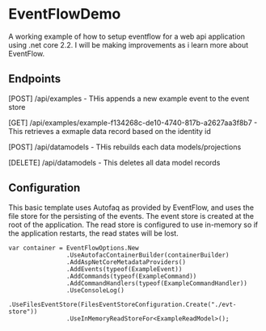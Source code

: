 # EventFlowDemo

A working example of how to setup eventflow for a web api application using .net core 2.2. I will be making improvements as i learn more about EventFlow.

## Endpoints 

[POST] /api/examples - THis appends a new example event to the event store

[GET]  /api/examples/example-f134268c-de10-4740-817b-a2627aa3f8b7 - This retrieves a exmaple data record based on the identity id

[POST] /api/datamodels - THis rebuilds each data models/projections

[DELETE] /api/datamodels - This deletes all data model records

## Configuration 

This basic template uses Autofaq as provided by EventFlow, and uses the file store for the persisting of the events. The event store is created at the root of the application. The read store is configured to use in-memory so if the application restarts, the read states will be lost.

```
var container = EventFlowOptions.New
                .UseAutofacContainerBuilder(containerBuilder)
                .AddAspNetCoreMetadataProviders()
                .AddEvents(typeof(ExampleEvent))
                .AddCommands(typeof(ExampleCommand))
                .AddCommandHandlers(typeof(ExampleCommandHandler))
                .UseConsoleLog()
                .UseFilesEventStore(FilesEventStoreConfiguration.Create("./evt-store"))
                .UseInMemoryReadStoreFor<ExampleReadModel>();
```
